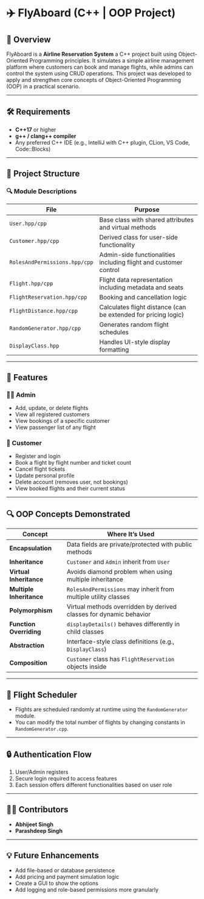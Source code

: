 # ✈️ FlyAboard (C++ | OOP Project)

## 📌 Overview

FlyAboard is a **Airline Reservation System** a C++ project built using Object-Oriented Programming principles. It simulates a simple airline management platform where customers can book and manage flights, while admins can control the system using CRUD operations. This project was developed to apply and strengthen core concepts of Object-Oriented Programming (OOP) in a practical scenario.

---

## 🛠 Requirements

- **C++17** or higher
- **g++ / clang++ compiler**
- Any preferred C++ IDE (e.g., IntelliJ with C++ plugin, CLion, VS Code, Code::Blocks)

---

## 📁 Project Structure


### 🔍 Module Descriptions

| File | Purpose |
|------|---------|
| `User.hpp/cpp` | Base class with shared attributes and virtual methods |
| `Customer.hpp/cpp` | Derived class for user-side functionality |
| `RolesAndPermissions.hpp/cpp` | Admin-side functionalities including flight and customer control |
| `Flight.hpp/cpp` | Flight data representation including metadata and seats |
| `FlightReservation.hpp/cpp` | Booking and cancellation logic |
| `FlightDistance.hpp/cpp` | Calculates flight distance (can be extended for pricing logic) |
| `RandomGenerator.hpp/cpp` | Generates random flight schedules |
| `DisplayClass.hpp` | Handles UI-style display formatting |

---

## 🚀 Features

### 🧑‍💼 Admin

- Add, update, or delete flights
- View all registered customers
- View bookings of a specific customer
- View passenger list of any flight

### 👤 Customer

- Register and login
- Book a flight by flight number and ticket count
- Cancel flight tickets
- Update personal profile
- Delete account (removes user, not bookings)
- View booked flights and their current status

---

## 🔍 OOP Concepts Demonstrated

| Concept | Where It’s Used |
|--------|------------------|
| **Encapsulation** | Data fields are private/protected with public methods |
| **Inheritance** | `Customer` and `Admin` inherit from `User` |
| **Virtual Inheritance** | Avoids diamond problem when using multiple inheritance |
| **Multiple Inheritance** | `RolesAndPermissions` may inherit from multiple utility classes |
| **Polymorphism** | Virtual methods overridden by derived classes for dynamic behavior |
| **Function Overriding** | `displayDetails()` behaves differently in child classes |
| **Abstraction** | Interface-style class definitions (e.g., `DisplayClass`) |
| **Composition** | `Customer` class has `FlightReservation` objects inside |

---

## 📅 Flight Scheduler

- Flights are scheduled randomly at runtime using the `RandomGenerator` module.
- You can modify the total number of flights by changing constants in `RandomGenerator.cpp`.

---

## 🔒 Authentication Flow

1. User/Admin registers
2. Secure login required to access features
3. Each session offers different functionalities based on user role

---

## 👨‍💻 Contributors

- **Abhijeet Singh** 
- **Parashdeep Singh**

---

## 💡 Future Enhancements

- Add file-based or database persistence
- Add pricing and payment simulation logic
- Create a GUI to show the options
- Add logging and role-based permissions more granularly

